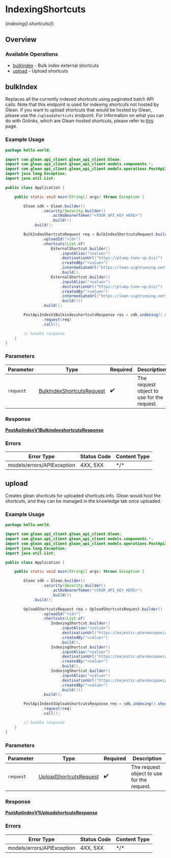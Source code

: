 # IndexingShortcuts
(*indexing().shortcuts()*)

## Overview

### Available Operations

* [bulkIndex](#bulkindex) - Bulk index external shortcuts
* [upload](#upload) - Upload shortcuts

## bulkIndex

Replaces all the currently indexed shortcuts using paginated batch API calls. Note that this endpoint is used for indexing shortcuts not hosted by Glean. If you want to upload shortcuts that would be hosted by Glean, please use the `/uploadshortcuts` endpoint. For information on what you can do with Golinks, which are Glean-hosted shortcuts, please refer to [this](https://help.glean.com/en/articles/5628838-how-go-links-work) page.

### Example Usage

```java
package hello.world;

import com.glean.api_client.glean_api_client.Glean;
import com.glean.api_client.glean_api_client.models.components.*;
import com.glean.api_client.glean_api_client.models.operations.PostApiIndexV1BulkindexshortcutsResponse;
import java.lang.Exception;
import java.util.List;

public class Application {

    public static void main(String[] args) throws Exception {

        Glean sdk = Glean.builder()
                .security(Security.builder()
                    .actAsBearerToken("<YOUR_API_KEY_HERE>")
                    .build())
            .build();

        BulkIndexShortcutsRequest req = BulkIndexShortcutsRequest.builder()
                .uploadId("<id>")
                .shortcuts(List.of(
                    ExternalShortcut.builder()
                        .inputAlias("<value>")
                        .destinationUrl("https://plump-tune-up.biz/")
                        .createdBy("<value>")
                        .intermediateUrl("https://lean-sightseeing.net")
                        .build(),
                    ExternalShortcut.builder()
                        .inputAlias("<value>")
                        .destinationUrl("https://plump-tune-up.biz/")
                        .createdBy("<value>")
                        .intermediateUrl("https://lean-sightseeing.net")
                        .build()))
                .build();

        PostApiIndexV1BulkindexshortcutsResponse res = sdk.indexing().shortcuts().bulkIndex()
                .request(req)
                .call();

        // handle response
    }
}
```

### Parameters

| Parameter                                                                     | Type                                                                          | Required                                                                      | Description                                                                   |
| ----------------------------------------------------------------------------- | ----------------------------------------------------------------------------- | ----------------------------------------------------------------------------- | ----------------------------------------------------------------------------- |
| `request`                                                                     | [BulkIndexShortcutsRequest](../../models/shared/BulkIndexShortcutsRequest.md) | :heavy_check_mark:                                                            | The request object to use for the request.                                    |

### Response

**[PostApiIndexV1BulkindexshortcutsResponse](../../models/operations/PostApiIndexV1BulkindexshortcutsResponse.md)**

### Errors

| Error Type                 | Status Code                | Content Type               |
| -------------------------- | -------------------------- | -------------------------- |
| models/errors/APIException | 4XX, 5XX                   | \*/\*                      |

## upload

Creates glean shortcuts for uploaded shortcuts info. Glean would host the shortcuts, and they can be managed in the knowledge tab once uploaded.

### Example Usage

```java
package hello.world;

import com.glean.api_client.glean_api_client.Glean;
import com.glean.api_client.glean_api_client.models.components.*;
import com.glean.api_client.glean_api_client.models.operations.PostApiIndexV1UploadshortcutsResponse;
import java.lang.Exception;
import java.util.List;

public class Application {

    public static void main(String[] args) throws Exception {

        Glean sdk = Glean.builder()
                .security(Security.builder()
                    .actAsBearerToken("<YOUR_API_KEY_HERE>")
                    .build())
            .build();

        UploadShortcutsRequest req = UploadShortcutsRequest.builder()
                .uploadId("<id>")
                .shortcuts(List.of(
                    IndexingShortcut.builder()
                        .inputAlias("<value>")
                        .destinationUrl("https://majestic-pharmacopoeia.info/")
                        .createdBy("<value>")
                        .build(),
                    IndexingShortcut.builder()
                        .inputAlias("<value>")
                        .destinationUrl("https://majestic-pharmacopoeia.info/")
                        .createdBy("<value>")
                        .build(),
                    IndexingShortcut.builder()
                        .inputAlias("<value>")
                        .destinationUrl("https://majestic-pharmacopoeia.info/")
                        .createdBy("<value>")
                        .build()))
                .build();

        PostApiIndexV1UploadshortcutsResponse res = sdk.indexing().shortcuts().upload()
                .request(req)
                .call();

        // handle response
    }
}
```

### Parameters

| Parameter                                                               | Type                                                                    | Required                                                                | Description                                                             |
| ----------------------------------------------------------------------- | ----------------------------------------------------------------------- | ----------------------------------------------------------------------- | ----------------------------------------------------------------------- |
| `request`                                                               | [UploadShortcutsRequest](../../models/shared/UploadShortcutsRequest.md) | :heavy_check_mark:                                                      | The request object to use for the request.                              |

### Response

**[PostApiIndexV1UploadshortcutsResponse](../../models/operations/PostApiIndexV1UploadshortcutsResponse.md)**

### Errors

| Error Type                 | Status Code                | Content Type               |
| -------------------------- | -------------------------- | -------------------------- |
| models/errors/APIException | 4XX, 5XX                   | \*/\*                      |